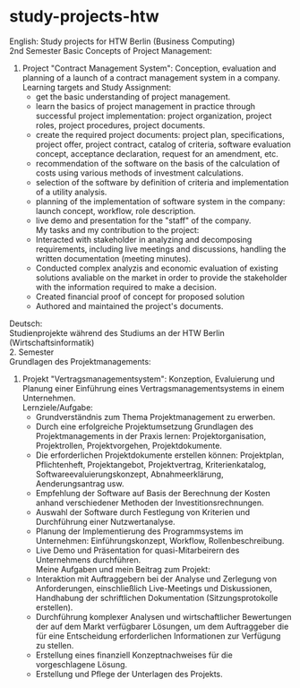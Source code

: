 # study-projects-htw

English:
Study projects for HTW Berlin (Business Computing)  
2nd Semester
Basic Concepts of Project Management: 
1) Project "Contract Management System": Conception, evaluation and planning of a launch of a contract management system in a company.   
Learning targets and Study Assignment:
    - get the basic understanding of project management.
    - learn the basics of project management in practice through successful project implementation: project organization, project roles, project procedures, project documents.
    - create the required project documents: project plan, specifications, project offer, project contract, catalog of criteria, software evaluation concept, acceptance declaration, request for an amendment, etc.
    - recommendation of the software on the basis of the calculation of costs using various methods of investment calculations.
    - selection of the software by definition of criteria and implementation of a utility analysis.
    - planning of the implementation of software system in the company: launch concept, workflow, role description.
    - live demo and presentation for the "staff" of the company.   
    My tasks and my contribution to the project:     
    - Interacted with stakeholder in analyzing and decomposing requirements, including live meetings and discussions, handling the written documentation (meeting minutes).
    - Conducted complex analyzis and economic evaluation of existing solutions avaliable on the market in order to provide the stakeholder with the information required to make a decision.
    - Created financial proof of concept for proposed solution
    - Authored and maintained the project's documents.

Deutsch:  
Studienprojekte während des Studiums an der HTW Berlin (Wirtschaftsinformatik)    
2. Semester  
Grundlagen des Projektmanagements:    
1) Projekt "Vertragsmanagementsystem": Konzeption, Evaluierung und Planung einer Einführung eines Vertragsmanagementsystems in einem Unternehmen.   
  Lernziele/Aufgabe:       
    - Grundverständnis zum Thema Projektmanagement zu erwerben. 
    - Durch eine erfolgreiche Projektumsetzung Grundlagen des Projektmanagements in der Praxis lernen: Projektorganisation, Projektrollen, Projektvorgehen, Projektdokumente.
    - Die erforderlichen Projektdokumente erstellen können: Projektplan, Pflichtenheft, Projektangebot, Projektvertrag, Kriterienkatalog, Softwareevaluierungskonzept, Abnahmeerklärung, Aenderungsantrag usw.
    - Empfehlung der Software auf Basis der Berechnung der Kosten anhand verschiedener Methoden der Investitionsrechnungen.
    - Auswahl der Software durch Festlegung von Kriterien und Durchführung einer Nutzwertanalyse.
    - Planung der Implementierung des Programmsystems im Unternehmen: Einführungskonzept, Workflow, Rollenbeschreibung.  
    - Live Demo und Präsentation for quasi-Mitarbeirern des Unternehmens durchführen.      
     Meine Aufgaben und mein Beitrag zum Projekt:     
    - Interaktion mit Auftraggebern bei der Analyse und Zerlegung von Anforderungen, einschließlich Live-Meetings und Diskussionen, Handhabung der schriftlichen Dokumentation (Sitzungsprotokolle erstellen).
    - Durchführung komplexer Analysen und wirtschaftlicher Bewertungen der auf dem Markt verfügbarer Lösungen, um dem Auftraggeber die für eine Entscheidung erforderlichen Informationen zur Verfügung zu stellen.
    - Erstellung eines finanziell Konzeptnachweises für die vorgeschlagene Lösung.
    - Erstellung und Pflege der Unterlagen des Projekts.
